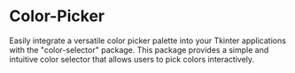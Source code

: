 # Color-Picker
Easily integrate a versatile color picker palette into your Tkinter applications with the "color-selector" package. This package provides a simple and intuitive color selector that allows users to pick colors interactively.
